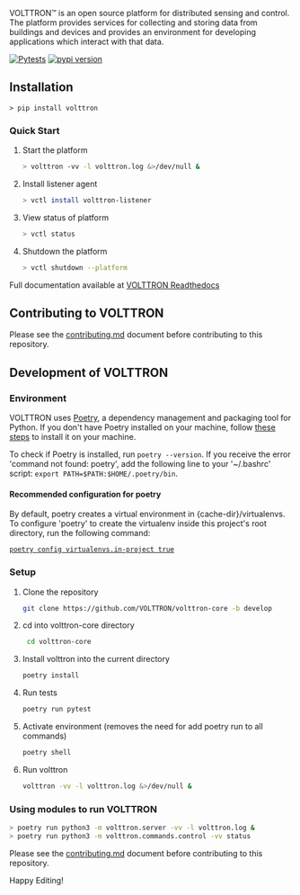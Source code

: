 VOLTTRON™ is an open source platform for distributed sensing and control. The platform provides services for collecting and storing data from buildings and devices and provides an environment for developing applications which interact with that data.

[![Pytests](https://github.com/VOLTTRON/volttron-core/actions/workflows/run-tests.yml/badge.svg)](https://github.com/VOLTTRON/volttron-core/actions/workflows/run-tests.yml)
[![pypi version](https://img.shields.io/pypi/v/volttron.svg)](https://pypi.org/project/volttron-core/)

## Installation

```basy
> pip install volttron
```

### Quick Start

1. Start the platform
   ```bash
   > volttron -vv -l volttron.log &>/dev/null &
   ```
1. Install listener agent
   ```bash
   > vctl install volttron-listener
   ```
1. View status of platform
   ```bash
   > vctl status
   ```
1. Shutdown the platform
   ```bash
   > vctl shutdown --platform
   ```

Full documentation available at [VOLTTRON Readthedocs](https://volttron.readthedocs.io)

## Contributing to VOLTTRON

Please see the [contributing.md](CONTRIBUTING.md) document before contributing to this repository. 

## Development of VOLTTRON

### Environment

VOLTTRON uses [Poetry](https://python-poetry.org/), a dependency management and packaging tool for Python. If you don't have Poetry installed on your machine, follow [these steps](https://python-poetry.org/docs/#installation) to install it on your machine.

To check if Poetry is installed, run `poetry --version`. If you receive the error 'command not found: poetry', add the following line to your '~/.bashrc' script: ```export PATH=$PATH:$HOME/.poetry/bin```.

#### Recommended configuration for poetry

By default, poetry creates a virtual environment in {cache-dir}/virtualenvs. To configure 'poetry' to create the virtualenv inside this project's root directory, run the following command:

[```poetry config virtualenvs.in-project true```](https://python-poetry.org/docs/configuration)

### Setup
1. Clone the repository
   ```bash
   git clone https://github.com/VOLTTRON/volttron-core -b develop
   ```
1. cd into volttron-core directory
   ```bash
    cd volttron-core
    ```
1. Install volttron into the current directory
   ```bash
   poetry install 
   ```
1. Run tests 
   ```bash
   poetry run pytest
   ```
1. Activate environment (removes the need for add poetry run to all commands)
   ```bash
   poetry shell
   ```
1. Run volttron
   ```bash
   volttron -vv -l volttron.log &>/dev/null &
   ```
### Using modules to run VOLTTRON

 ```bash
 > poetry run python3 -m volttron.server -vv -l volttron.log & 
 > poetry run python3 -m volttron.commands.control -vv status 
```

Please see the [contributing.md](CONTRIBUTING.md) document before contributing to this repository. 
 
Happy Editing!

